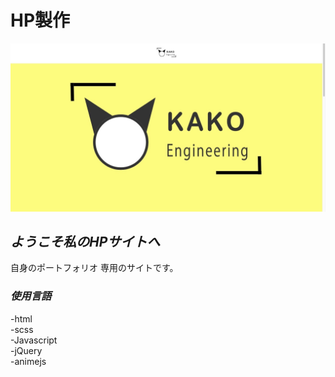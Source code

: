 # **HP製作**  

![HP](src/desktop.jpg "HP")  

##  *ようこそ私のHPサイトへ*  
自身のポートフォリオ 専用のサイトです。  

### *使用言語*  
-html  
-scss  
-Javascript  
  -jQuery  
  -animejs
